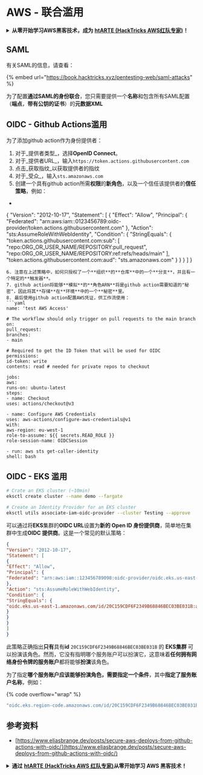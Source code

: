 # AWS - 联合滥用

<details>

<summary><strong>从零开始学习AWS黑客技术，成为</strong> <a href="https://training.hacktricks.xyz/courses/arte"><strong>htARTE (HackTricks AWS红队专家)</strong></a><strong>！</strong></summary>

支持HackTricks的其他方式：

* 如果您想在**HackTricks中看到您的公司广告**或**下载HackTricks的PDF**，请查看[**订阅计划**](https://github.com/sponsors/carlospolop)！
* 获取[**官方PEASS & HackTricks商品**](https://peass.creator-spring.com)
* 发现[**PEASS家族**](https://opensea.io/collection/the-peass-family)，我们独家的[**NFTs系列**](https://opensea.io/collection/the-peass-family)
* **加入** 💬 [**Discord群组**](https://discord.gg/hRep4RUj7f) 或 [**telegram群组**](https://t.me/peass) 或在**Twitter**上**关注**我 🐦 [**@carlospolopm**](https://twitter.com/carlospolopm)**。**
* **通过向** [**HackTricks**](https://github.com/carlospolop/hacktricks) 和 [**HackTricks Cloud**](https://github.com/carlospolop/hacktricks-cloud) github仓库提交PR来分享您的黑客技巧。

</details>

## SAML

有关SAML的信息，请查看：

{% embed url="https://book.hacktricks.xyz/pentesting-web/saml-attacks" %}

为了配置**通过SAML的身份联合**，您只需要提供一个**名称**和包含所有SAML配置（**端点**，**带有公钥的证书**）的**元数据XML**

## OIDC - Github Actions滥用

为了添加github action作为身份提供者：

1. 对于_提供者类型_，选择**OpenID Connect**。
2. 对于_提供者URL_，输入`https://token.actions.githubusercontent.com`
3. 点击_获取指纹_以获取提供者的指纹
4. 对于_受众_，输入`sts.amazonaws.com`
5. 创建一个具有github action所需**权限**的**新角色**，以及一个信任该提供者的**信任策略**，例如：
* ```json
{
"Version": "2012-10-17",
"Statement": [
{
"Effect": "Allow",
"Principal": {
"Federated": "arn:aws:iam::0123456789:oidc-provider/token.actions.githubusercontent.com"
},
"Action": "sts:AssumeRoleWithWebIdentity",
"Condition": {
"StringEquals": {
"token.actions.githubusercontent.com:sub": [
"repo:ORG_OR_USER_NAME/REPOSITORY:pull_request",
"repo:ORG_OR_USER_NAME/REPOSITORY:ref:refs/heads/main"
],
"token.actions.githubusercontent.com:aud": "sts.amazonaws.com"
}
}
}
]
}
```
6. 注意在上述策略中，如何只授权了一个**组织**的**仓库**中的一个**分支**，并且有一个特定的**触发器**。
7. github action将能够**模拟**的**角色ARN**将是github action需要知道的"秘密"，因此将其**存储**在**环境**中的一个**秘密**里。
8. 最后使用github action配置AWS凭证，供工作流使用：
```yaml
name: 'test AWS Access'

# The workflow should only trigger on pull requests to the main branch
on:
pull_request:
branches:
- main

# Required to get the ID Token that will be used for OIDC
permissions:
id-token: write
contents: read # needed for private repos to checkout

jobs:
aws:
runs-on: ubuntu-latest
steps:
- name: Checkout
uses: actions/checkout@v3

- name: Configure AWS Credentials
uses: aws-actions/configure-aws-credentials@v1
with:
aws-region: eu-west-1
role-to-assume: ${{ secrets.READ_ROLE }}
role-session-name: OIDCSession

- run: aws sts get-caller-identity
shell: bash
```
## OIDC - EKS 滥用
```bash
# Crate an EKS cluster (~10min)
eksctl create cluster --name demo --fargate
```

```bash
# Create an Identity Provider for an EKS cluster
eksctl utils associate-iam-oidc-provider --cluster Testing --approve
```
可以通过将**EKS**集群的**OIDC URL**设置为**新的 Open ID 身份提供商**，简单地在集群中生成**OIDC 提供商**。这是一个常见的默认策略：
```json
{
"Version": "2012-10-17",
"Statement": [
{
"Effect": "Allow",
"Principal": {
"Federated": "arn:aws:iam::123456789098:oidc-provider/oidc.eks.us-east-1.amazonaws.com/id/20C159CDF6F2349B68846BEC03BE031B"
},
"Action": "sts:AssumeRoleWithWebIdentity",
"Condition": {
"StringEquals": {
"oidc.eks.us-east-1.amazonaws.com/id/20C159CDF6F2349B68846BEC03BE031B:aud": "sts.amazonaws.com"
}
}
}
]
}
```
此策略正确指出**只有**具有**id** `20C159CDF6F2349B68846BEC03BE031B` 的 **EKS集群** 可以扮演该角色。然而，它没有指明哪个服务账户可以扮演它，这意味着**任何拥有网络身份令牌的服务账户**都将能够**扮演**该角色。

为了指定**哪个服务账户应该能够扮演角色，**需要指定一个**条件**，其中**指定了服务账户名称**，例如：

{% code overflow="wrap" %}
```bash
"oidc.eks.region-code.amazonaws.com/id/20C159CDF6F2349B68846BEC03BE031B:sub": "system:serviceaccount:default:my-service-account",
```
## 参考资料

* [https://www.eliasbrange.dev/posts/secure-aws-deploys-from-github-actions-with-oidc/](https://www.eliasbrange.dev/posts/secure-aws-deploys-from-github-actions-with-oidc/)

<details>

<summary><strong>通过</strong> <a href="https://training.hacktricks.xyz/courses/arte"><strong>htARTE (HackTricks AWS 红队专家)</strong></a><strong>从零开始学习 AWS 黑客技术！</strong></summary>

其他支持 HackTricks 的方式：

* 如果您希望在 **HackTricks 中看到您的公司广告** 或 **下载 HackTricks 的 PDF 版本**，请查看[**订阅计划**](https://github.com/sponsors/carlospolop)！
* 获取 [**官方的 PEASS & HackTricks 商品**](https://peass.creator-spring.com)
* 发现 [**PEASS 家族**](https://opensea.io/collection/the-peass-family)，我们独家的 [**NFTs 集合**](https://opensea.io/collection/the-peass-family)
* **加入** 💬 [**Discord 群组**](https://discord.gg/hRep4RUj7f) 或 [**telegram 群组**](https://t.me/peass) 或在 **Twitter** 🐦 上**关注**我 [**@carlospolopm**](https://twitter.com/carlospolopm)**。**
* **通过向** [**HackTricks**](https://github.com/carlospolop/hacktricks) 和 [**HackTricks Cloud**](https://github.com/carlospolop/hacktricks-cloud) github 仓库提交 PR 来**分享您的黑客技巧。

</details>
